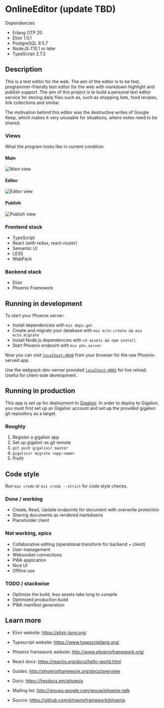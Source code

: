 # OnlineEditor (update TBD)

Dependencies
 * Erlang OTP 20
 * Elixir 1.5.1
 * PostgreSQL 9.5.7
 * NodeJS 7.10.1 or later
 * TypeScript 2.7.2

## Description

This is a text editor for the web. The aim of the editor is to be fast, programmer-friendly text editor for the web with markdown highlight and publish support. The aim of this project is to build a personal text editor service for storing daily files such as, such as shopping lists, food recipes, link collections and similar.

The motivation behind this editor was the destructive writes of Google Keep, which makes it very unusable for situations, where notes need to be shared.

### Views

What the program looks like in current condition.

#### Main
![Main view](img/small_main.png "Main view")

#### Editor
![Editor view](img/small_editor.png "Editor view")

#### Publish
![Publish view](img/small_publish.png "Publish view")


### Frontend stack
* TypeScript
* React (with redux, react-router)
* Semantic UI
* LESS
* WebPack

### Backend stack
* Elixir
* Phoenix Framework

## Running in development

To start your Phoenix server:

  * Install dependencies with `mix deps.get`
  * Create and migrate your database with `mix ecto.create && mix ecto.migrate`
  * Install Node.js dependencies with `cd assets && npm install`
  * Start Phoenix endpoint with `mix phx.server`

Now you can visit [`localhost:4040`](http://localhost:4040) from your browser for the raw Phoenix-served app.

Use the webpack-dev-server provided [`localhost:4001`](http://localhost:4001) for live reload. Useful for client-side development.

## Running in production

This app is set up for deployment to [Gigalixir](https://gigalixir.com/). In order to deploy to Gigalixir, you must first set up an Gigalixir account and set up the provided gigalixir git repository as a target.

### Roughly
1. Register a gigalixir app
2. Set up gigalixir as git remote
3. `git push gigalixir master`
4. `gigalixir migrate <app-name>`
5. Profit

## Code style

Run `mix credo` or `mix credo --strict` for code style checks.

### Done / working
* Create, Read, Update endpoints for document with overwrite protection
* Sharing documents as rendered markdowns
* Placeholder client

### Not working, epics
* Collaborative editing (operational transform for backend + client)
* User management
* Websocket connections
* PWA application
* Nice UI
* Offline use

### TODO / stackwise

* Optimize the build, less assets take long to compile
* Optimized production build
* PWA manifest generation

## Learn more
  * Elixir website: https://elixir-lang.org/
  * Typescript website: https://www.typescriptlang.org/
  * Phoenix framework website: http://www.phoenixframework.org/
  * React docs: https://reactjs.org/docs/hello-world.html

  * Guides: http://phoenixframework.org/docs/overview
  * Docs: https://hexdocs.pm/phoenix
  * Mailing list: http://groups.google.com/group/phoenix-talk
  * Source: https://github.com/phoenixframework/phoenix
